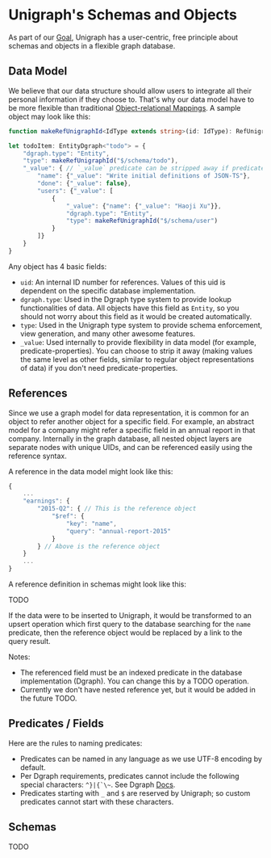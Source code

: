 # Unigraph's Schemas and Objects

As part of our [Goal](./goal.md), Unigraph has a user-centric, free principle about schemas and objects in a flexible graph database. 

## Data Model

We believe that our data structure should allow users to integrate all their personal information if they choose to. That's why our data model have to be more flexible than traditional [Object-relational Mappings](https://en.wikipedia.org/wiki/Object%E2%80%93relational_mapping). A sample object may look like this:

```typescript
function makeRefUnigraphId<IdType extends string>(id: IdType): RefUnigraphIdType<IdType> {return {"$ref":{"unigraph.id": id}}}

let todoItem: EntityDgraph<"todo"> = {
    "dgraph.type": "Entity",
    "type": makeRefUnigraphId("$/schema/todo"),
    "_value": { // `_value` predicate can be stripped away if predicate-properties don't exist
        "name": {"_value": "Write initial definitions of JSON-TS"},
        "done": {"_value": false},
        "users": {"_value": [
            {
                "_value": {"name": {"_value": "Haoji Xu"}}, 
                "dgraph.type": "Entity", 
                "type": makeRefUnigraphId("$/schema/user")
            }
        ]}
    }
}
```

Any object has 4 basic fields:
- `uid`: An internal ID number for references. Values of this uid is dependent on the specific database implementation.
- `dgraph.type`: Used in the Dgraph type system to provide lookup functionalities of data. All objects have this field as `Entity`, so you should not worry about this field as it would be created automatically.
- `type`: Used in the Unigraph type system to provide schema enforcement, view generation, and many other awesome features.
- `_value`: Used internally to provide flexibility in data model (for example, predicate-properties). You can choose to strip it away (making values the same level as other fields, similar to regular object representations of data) if you don't need predicate-properties.

## References

Since we use a graph model for data representation, it is common for an object to refer another object for a specific field. For example, an abstract model for a company might refer a specific field in an annual report in that company. Internally in the graph database, all nested object layers are separate nodes with unique UIDs, and can be referenced easily using the reference syntax.

A reference in the data model might look like this:

```typescript
{
    ...
    "earnings": {
        "2015-Q2": { // This is the reference object
            "$ref": {
                "key": "name",
                "query": "annual-report-2015"
            }
        } // Above is the reference object
    }
    ...
}
```

A reference definition in schemas might look like this:

TODO

If the data were to be inserted to Unigraph, it would be transformed to an upsert operation which first query to the database searching for the `name` predicate, then the reference object would be replaced by a link to the query result.

Notes:
- The referenced field must be an indexed predicate in the database implementation (Dgraph). You can change this by a TODO operation.
- Currently we don't have nested reference yet, but it would be added in the future TODO.

## Predicates / Fields

Here are the rules to naming predicates:
- Predicates can be named in any language as we use UTF-8 encoding by default.
- Per Dgraph requirements, predicates cannot include the following special characters: ``^}|{`\~``. See Dgraph [Docs](https://dgraph.io/docs/query-language/schema/#forbidden-special-characters).
- Predicates starting with `_` and `$` are reserved by Unigraph; so custom predicates cannot start with these characters.

## Schemas
TODO